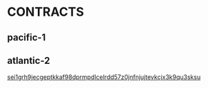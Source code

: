 # CONTRACTS
## pacific-1


## atlantic-2
[sei1grh9jecgeptkkaf98dprmpdlcelrdd57z0jnfnjujtevkcjx3k9qu3sksu](https://www.seiscan.app/atlantic-2/contracts/sei1grh9jecgeptkkaf98dprmpdlcelrdd57z0jnfnjujtevkcjx3k9qu3sksu)
